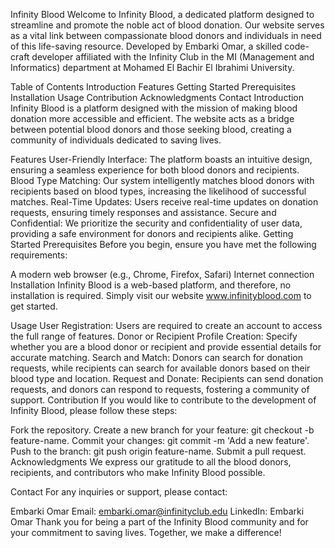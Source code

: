 
Infinity Blood
Welcome to Infinity Blood, a dedicated platform designed to streamline and promote the noble act of blood donation. Our website serves as a vital link between compassionate blood donors and individuals in need of this life-saving resource. Developed by Embarki Omar, a skilled code-craft developer affiliated with the Infinity Club in the MI (Management and Informatics) department at Mohamed El Bachir El Ibrahimi University.

Table of Contents
Introduction
Features
Getting Started
Prerequisites
Installation
Usage
Contribution
Acknowledgments
Contact
Introduction
Infinity Blood is a platform designed with the mission of making blood donation more accessible and efficient. The website acts as a bridge between potential blood donors and those seeking blood, creating a community of individuals dedicated to saving lives.

Features
User-Friendly Interface: The platform boasts an intuitive design, ensuring a seamless experience for both blood donors and recipients.
Blood Type Matching: Our system intelligently matches blood donors with recipients based on blood types, increasing the likelihood of successful matches.
Real-Time Updates: Users receive real-time updates on donation requests, ensuring timely responses and assistance.
Secure and Confidential: We prioritize the security and confidentiality of user data, providing a safe environment for donors and recipients alike.
Getting Started
Prerequisites
Before you begin, ensure you have met the following requirements:

A modern web browser (e.g., Chrome, Firefox, Safari)
Internet connection
Installation
Infinity Blood is a web-based platform, and therefore, no installation is required. Simply visit our website www.infinityblood.com to get started.

Usage
User Registration: Users are required to create an account to access the full range of features.
Donor or Recipient Profile Creation: Specify whether you are a blood donor or recipient and provide essential details for accurate matching.
Search and Match: Donors can search for donation requests, while recipients can search for available donors based on their blood type and location.
Request and Donate: Recipients can send donation requests, and donors can respond to requests, fostering a community of support.
Contribution
If you would like to contribute to the development of Infinity Blood, please follow these steps:

Fork the repository.
Create a new branch for your feature: git checkout -b feature-name.
Commit your changes: git commit -m 'Add a new feature'.
Push to the branch: git push origin feature-name.
Submit a pull request.
Acknowledgments
We express our gratitude to all the blood donors, recipients, and contributors who make Infinity Blood possible.

Contact
For any inquiries or support, please contact:

Embarki Omar
Email: embarki.omar@infinityclub.edu
LinkedIn: Embarki Omar
Thank you for being a part of the Infinity Blood community and for your commitment to saving lives. Together, we make a difference!
